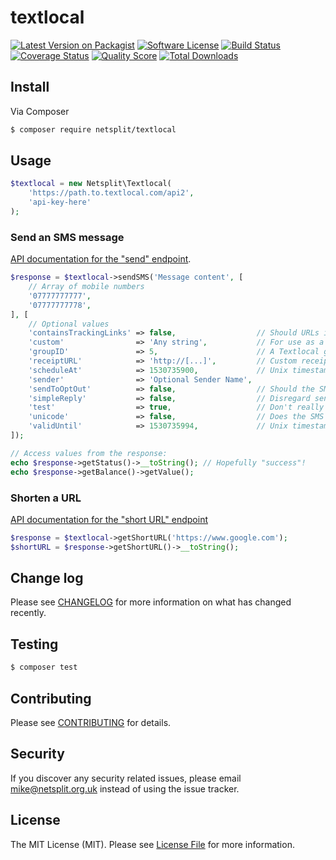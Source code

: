 # textlocal

[![Latest Version on Packagist][ico-version]][link-packagist]
[![Software License][ico-license]](LICENSE.md)
[![Build Status][ico-travis]][link-travis]
[![Coverage Status][ico-scrutinizer]][link-scrutinizer]
[![Quality Score][ico-code-quality]][link-code-quality]
[![Total Downloads][ico-downloads]][link-downloads]

## Install

Via Composer

``` bash
$ composer require netsplit/textlocal
```

## Usage

```php
$textlocal = new Netsplit\Textlocal(
    'https://path.to.textlocal.com/api2',
    'api-key-here'
);
```

### Send an SMS message

[API documentation for the "send" endpoint](http://api.txtlocal.com/docs/sendsms).

```php
$response = $textlocal->sendSMS('Message content', [
    // Array of mobile numbers
    '07777777777',
    '07777777778',
], [
    // Optional values
    'containsTrackingLinks' => false,                  // Should URLs in the SMS be minified?
    'custom'                => 'Any string',           // For use as a reference
    'groupID'               => 5,                      // A Textlocal group ID
    'receiptURL'            => 'http://[...]',         // Custom receipt URL
    'scheduleAt'            => 1530735900,             // Unix timestamp - send the SMS at this time
    'sender'                => 'Optional Sender Name',
    'sendToOptOut'          => false,                  // Should the SMS be sent to users who have opted out?
    'simpleReply'           => false,                  // Disregard sender
    'test'                  => true,                   // Don't really send the SMS
    'unicode'               => false,                  // Does the SMS contain unicode characters?
    'validUntil'            => 1530735994,             // Unix timestamp - disregard the SMS at this time
]);

// Access values from the response:
echo $response->getStatus()->__toString(); // Hopefully "success"!
echo $response->getBalance()->getValue();
```

### Shorten a URL

[API documentation for the "short URL" endpoint](http://api.txtlocal.com/docs/shorturl)

```php
$response = $textlocal->getShortURL('https://www.google.com');
$shortURL = $response->getShortURL()->__toString();
```

## Change log

Please see [CHANGELOG](CHANGELOG.md) for more information on what has changed recently.

## Testing

``` bash
$ composer test
```

## Contributing

Please see [CONTRIBUTING](CONTRIBUTING.md) for details.

## Security

If you discover any security related issues, please email mike@netsplit.org.uk instead of using the issue tracker.

## License

The MIT License (MIT). Please see [License File](LICENSE.md) for more information.

[ico-version]: https://img.shields.io/packagist/v/netsplit/textlocal.svg?style=flat-square
[ico-license]: https://img.shields.io/badge/license-MIT-brightgreen.svg?style=flat-square
[ico-travis]: https://img.shields.io/travis/netsplit/textlocal/master.svg?style=flat-square
[ico-scrutinizer]: https://img.shields.io/scrutinizer/coverage/g/netsplit/textlocal.svg?style=flat-square
[ico-code-quality]: https://img.shields.io/scrutinizer/g/netsplit/textlocal.svg?style=flat-square
[ico-downloads]: https://img.shields.io/packagist/dt/netsplit/textlocal.svg?style=flat-square

[link-packagist]: https://packagist.org/packages/netsplit/textlocal
[link-travis]: https://travis-ci.org/netsplit/textlocal
[link-scrutinizer]: https://scrutinizer-ci.com/g/netsplit/textlocal/code-structure
[link-code-quality]: https://scrutinizer-ci.com/g/netsplit/textlocal
[link-downloads]: https://packagist.org/packages/netsplit/textlocal
[link-author]: https://git.netsplit.uk/mike

